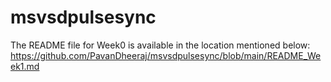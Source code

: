 # msvsdpulsesync

The README file for Week0 is available in the location mentioned below:
https://github.com/PavanDheeraj/msvsdpulsesync/blob/main/README_Week1.md

